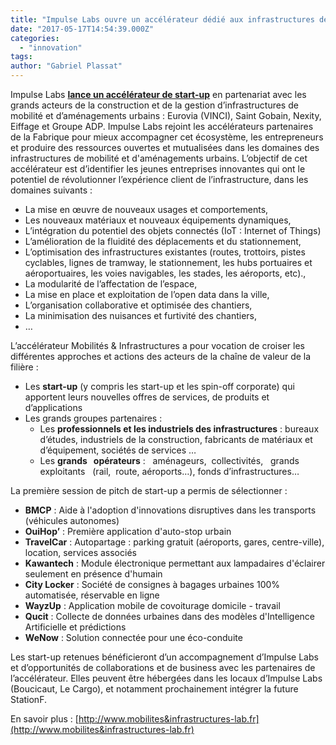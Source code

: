 ```yaml
---
title: "Impulse Labs ouvre un accélérateur dédié aux infrastructures de mobilité et rejoint la Fabrique"
date: "2017-05-17T14:54:39.000Z"
categories: 
  - "innovation"
tags: 
author: "Gabriel Plassat"
---
```


Impulse Labs [**lance un accélérateur de start-up**](http://www.mobilites&infrastructures-lab.fr) en partenariat avec les grands acteurs de la construction et de la gestion d’infrastructures de mobilité et d’aménagements urbains : Eurovia (VINCI), Saint Gobain, Nexity, Eiffage et Groupe ADP. Impulse Labs rejoint les accélérateurs partenaires de la Fabrique pour mieux accompagner cet écosystème, les entrepreneurs et produire des ressources ouvertes et mutualisées dans les domaines des infrastructures de mobilité et d'aménagements urbains. L’objectif de cet accélérateur est d’identifier les jeunes entreprises innovantes qui ont le potentiel de révolutionner l’expérience client de l’infrastructure, dans les domaines suivants :

- La mise en œuvre de nouveaux usages et comportements,
- Les nouveaux matériaux et nouveaux équipements dynamiques,
- L’intégration du potentiel des objets connectés (IoT : Internet of Things)
- L’amélioration de la fluidité des déplacements et du stationnement,
- L’optimisation des infrastructures existantes (routes, trottoirs, pistes cyclables, lignes de tramway, le stationnement, les hubs portuaires et aéroportuaires, les voies navigables, les stades, les aéroports, etc).,
- La modularité de l’affectation de l’espace,
- La mise en place et exploitation de l’open data dans la ville,
- L’organisation collaborative et optimisée des chantiers,
- La minimisation des nuisances et furtivité des chantiers,
- …

L’accélérateur Mobilités & Infrastructures a pour vocation de croiser les différentes approches et actions des acteurs de la chaîne de valeur de la filière :

- Les **start-up** (y compris les start-up et les spin-off corporate) qui apportent leurs nouvelles offres de services, de produits et d’applications
- Les grands groupes partenaires :
    - Les **professionnels et les industriels des infrastructures** : bureaux d’études, industriels de la construction, fabricants de matériaux et d’équipement, sociétés de services …
    - Les **grands   opérateurs** :   aménageurs,  collectivités,   grands   exploitants   (rail,  route, aéroports…), fonds d’infrastructures…

La première session de pitch de start-up a permis de sélectionner :

- **BMCP** : Aide à l'adoption d'innovations disruptives dans les transports (véhicules autonomes)
- **OuiHop’** : Première application d'auto-stop urbain
- **TravelCar** : Autopartage : parking gratuit (aéroports, gares, centre-ville), location, services associés
- **Kawantech** : Module électronique permettant aux lampadaires d'éclairer seulement en présence d'humain
- **City Locker** : Société de consignes à bagages urbaines 100% automatisée, réservable en ligne
- **WayzUp** : Application mobile de covoiturage domicile - travail
- **Qucit** : Collecte de données urbaines dans des modèles d'Intelligence Artificielle et prédictions
- **WeNow** : Solution connectée pour une éco-conduite

Les start-up retenues bénéficieront d’un accompagnement d’Impulse Labs et d’opportunités de collaborations et de business avec les partenaires de l’accélérateur. Elles peuvent être hébergées dans les locaux d’Impulse Labs (Boucicaut, Le Cargo), et notamment prochainement intégrer la future StationF.

En savoir plus : [http://www.mobilites&infrastructures-lab.fr](http://www.mobilites&infrastructures-lab.fr)
